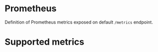 # Prometheus
Definition of Prometheus metrics exposed on default `/metrics` endpoint.

# Supported metrics